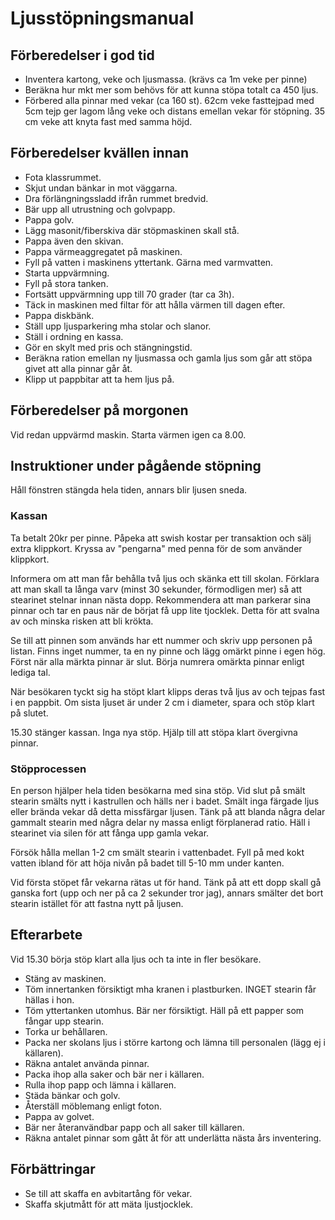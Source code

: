 # Ljusstöpningsmanual

## Förberedelser i god tid

* Inventera kartong, veke och ljusmassa. (krävs ca 1m veke per pinne)
* Beräkna hur mkt mer som behövs för att kunna stöpa totalt ca 450 ljus.
* Förbered alla pinnar med vekar (ca 160 st). 62cm veke fasttejpad med 5cm tejp ger lagom lång veke och distans emellan vekar för stöpning. 35 cm veke att knyta fast med samma höjd.

## Förberedelser kvällen innan

* Fota klassrummet.
* Skjut undan bänkar in mot väggarna.
* Dra förlängningssladd ifrån rummet bredvid.
* Bär upp all utrustning och golvpapp.
* Pappa golv.
* Lägg masonit/fiberskiva där stöpmaskinen skall stå.
* Pappa även den skivan.
* Pappa värmeaggregatet på maskinen.
* Fyll på vatten i maskinens yttertank. Gärna med varmvatten.
* Starta uppvärmning.
* Fyll på stora tanken.
* Fortsätt uppvärmning upp till 70 grader (tar ca 3h).
* Täck in maskinen med filtar för att hålla värmen till dagen efter.
* Pappa diskbänk.
* Ställ upp ljusparkering mha stolar och slanor.
* Ställ i ordning en kassa.
* Gör en skylt med pris och stängningstid.
* Beräkna ration emellan ny ljusmassa och gamla ljus som går att stöpa givet att alla pinnar går åt.
* Klipp ut pappbitar att ta hem ljus på.

## Förberedelser på morgonen

Vid redan uppvärmd maskin. Starta värmen igen ca 8.00.

## Instruktioner under pågående stöpning

Håll fönstren stängda hela tiden, annars blir ljusen sneda.

### Kassan

Ta betalt 20kr per pinne.
Påpeka att swish kostar per transaktion och sälj extra klippkort.
Kryssa av "pengarna" med penna för de som använder klippkort.

Informera om att man får behålla två ljus och skänka ett till skolan.
Förklara att man skall ta långa varv (minst 30 sekunder, förmodligen mer) så att stearinet stelnar innan nästa dopp.
Rekommendera att man parkerar sina pinnar och tar en paus när de börjat få upp lite tjocklek.
Detta för att svalna av och minska risken att bli krökta.

Se till att pinnen som används har ett nummer och skriv upp personen på listan.
Finns inget nummer, ta en ny pinne och lägg omärkt pinne i egen hög.
Först när alla märkta pinnar är slut. Börja numrera omärkta pinnar enligt lediga tal.

När besökaren tyckt sig ha stöpt klart klipps deras två ljus av och tejpas fast i en pappbit.
Om sista ljuset är under 2 cm i diameter, spara och stöp klart på slutet.

15.30 stänger kassan. Inga nya stöp. Hjälp till att stöpa klart övergivna pinnar.

### Stöpprocessen

En person hjälper hela tiden besökarna med sina stöp.
Vid slut på smält stearin smälts nytt i kastrullen och hälls ner i badet.
Smält inga färgade ljus eller brända vekar då detta missfärgar ljusen.
Tänk på att blanda några delar gammalt stearin med några delar ny massa enligt förplanerad ratio.
Häll i stearinet via silen för att fånga upp gamla vekar.

Försök hålla mellan 1-2 cm smält stearin i vattenbadet.
Fyll på med kokt vatten ibland för att höja nivån på badet till 5-10 mm under kanten.

Vid första stöpet får vekarna rätas ut för hand.
Tänk på att ett dopp skall gå ganska fort (upp och ner på ca 2 sekunder tror jag), annars smälter det bort stearin istället för att fastna nytt på ljusen.

## Efterarbete

Vid 15.30 börja stöp klart alla ljus och ta inte in fler besökare.

* Stäng av maskinen.
* Töm innertanken försiktigt mha kranen i plastburken. INGET stearin får hällas i hon.
* Töm yttertanken utomhus. Bär ner försiktigt. Häll på ett papper som fångar upp stearin.
* Torka ur behållaren.
* Packa ner skolans ljus i större kartong och lämna till personalen (lägg ej i källaren).
* Räkna antalet använda pinnar.
* Packa ihop alla saker och bär ner i källaren.
* Rulla ihop papp och lämna i källaren.
* Städa bänkar och golv.
* Återställ möblemang enligt foton.
* Pappa av golvet.
* Bär ner återanvändbar papp och all saker till källaren.
* Räkna antalet pinnar som gått åt för att underlätta nästa års inventering.

## Förbättringar

* Se till att skaffa en avbitartång för vekar.
* Skaffa skjutmått för att mäta ljustjocklek.
